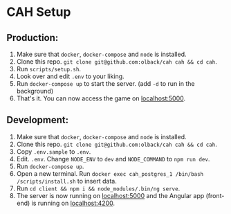 # CAH Setup

## Production:
1. Make sure that `docker`, `docker-compose` and `node` is installed.
2. Clone this repo. `git clone git@github.com:olback/cah cah && cd cah`.
3. Run `scripts/setup.sh`.
4. Look over and edit `.env` to your liking.
5. Run `docker-compose up` to start the server. (add `-d` to run in the background)
6. That's it. You can now access the game on [localhost:5000](http://localhost:5000).

## Development:
1. Make sure that `docker`, `docker-compose` and `node` is installed.
2. Clone this repo. `git clone git@github.com:olback/cah cah && cd cah`.
3. Copy `.env.sample` to `.env`.
4. Edit. `.env`. Change `NODE_ENV` to `dev` and `NODE_COMMAND` to `npm run dev`.
5. Run `docker-compose up`.
6. Open a new terminal. Run `docker exec cah_postgres_1 /bin/bash /scripts/install.sh` to insert data.
7. Run `cd client && npm i && node_modules/.bin/ng serve`.
8. The server is now running on [localhost:5000](http://localhost:5000) and the Angular app (front-end) is running on [localhost:4200](http://localhost:4200).
